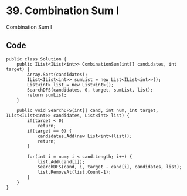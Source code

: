 # 39. Combination Sum I
Combination Sum I

## Code
    public class Solution {
        public IList<IList<int>> CombinationSum(int[] candidates, int target) {
            Array.Sort(candidates);
            IList<IList<int>> sumList = new List<IList<int>>();
            List<int> list = new List<int>();
            SearchDFS(candidates, 0, target, sumList, list);
            return sumList;
        }
        
        public void SearchDFS(int[] cand, int num, int target, IList<IList<int>> candidates, List<int> list) {
            if(target < 0)
                return;
            if(target == 0) {
                candidates.Add(new List<int>(list));
                return;
            }
            
            for(int i = num; i < cand.Length; i++) {
                list.Add(cand[i]);
                SearchDFS(cand, i, target - cand[i], candidates, list);
                list.RemoveAt(list.Count-1);
            }
        }
    }
